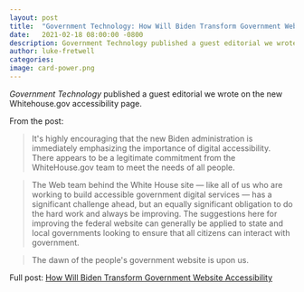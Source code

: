 ```yaml
---
layout: post
title:  "Government Technology: How Will Biden Transform Government Website Accessibility"
date:   2021-02-18 08:00:00 -0800
description: Government Technology published a guest editorial we wrote on the new Whitehouse.gov accessibility page.
author: luke-fretwell
categories:
image: card-power.png
---
```


*Government Technology* published a guest editorial we wrote on the new Whitehouse.gov accessibility page.

From the post:

> It's highly encouraging that the new Biden administration is immediately emphasizing the importance of digital accessibility. There appears to be a legitimate commitment from the WhiteHouse.gov team to meet the needs of all people.

> The Web team behind the White House site — like all of us who are working to build accessible government digital services — has a significant challenge ahead, but an equally significant obligation to do the hard work and always be improving. The suggestions here for improving the federal website can generally be applied to state and local governments looking to ensure that all citizens can interact with government.

> The dawn of the people's government website is upon us.

Full post: [How Will Biden Transform Government Website Accessibility](https://www.govtech.com/opinion/How-Will-Biden-Transform-Government-Website-Accessibility.html)
